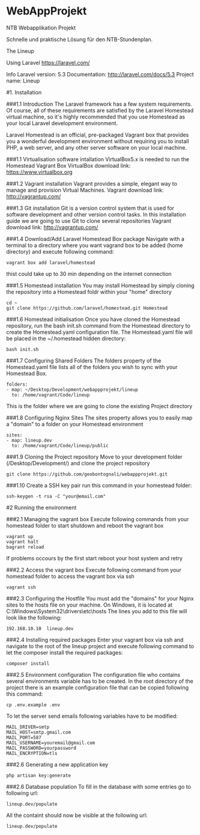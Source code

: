 # WebAppProjekt
NTB Webapplikation Projekt

Schnelle und praktische Lösung für den NTB-Stundenplan.

The Lineup

Using Laravel
https://laravel.com/

Info
	Laravel version: 5.3
	Documentation: http://laravel.com/docs/5.3
	Project name: Lineup


#1. Installation
	
###1.1 Introduction
The Laravel framework has a few system requirements. Of course, all of these requirements are satisfied by the Laravel Homestead virtual machine, so it's highly recommended that you use Homestead as your local Laravel development environment.
		
Laravel Homestead is an official, pre-packaged Vagrant box that provides you a wonderful development environment without requiring you to install PHP, a web server, and any other server software on your local machine.
	
###1.1 Virtualisation software intallation
VirtualBox5.x is needed to run the Homestead Vagrant Box VirtualBox download link: https://www.virtualbox.org
	
###1.2 Vagrant installation
Vagrant provides a simple, elegant way to manage and provision Virtual Machines. Vagrant download link: http://vagrantup.com/
    
###1.3 Git installation
Git is a version control system that is used for software development and other version control tasks. In this installation guide we are going to use Git to clone several repositories Vagrant download link: http://vagrantup.com/
		
###1.4 Download/Add Laravel Homestead Box package
Navigate with a terminal to a directory where you want vagrand box to be added (home directory) and execute following command:
```
vagrant box add laravel/homestead
```
thist could take up to 30 min depending on the internet connection
    
###1.5 Homestead installation
You may install Homestead by simply cloning the repository into a Homestead foldr within your "home" directory
```
cd ~
git clone https://github.com/laravel/homestead.git Homestead
```
###1.6 Homestead initialisation
Once you have cloned the Homestead repository, run the bash init.sh command from the Homestead directory to create the Homestead.yaml configuration file. The Homestead.yaml file will be placed in the ~/.homestead hidden directory:
```
bash init.sh
```
    
###1.7 Configuring Shared Folders
The folders property of the Homestead.yaml file lists all of the folders you wish to sync with your Homestead Box. 
```
folders:
- map: ~/Desktop/Development/webappprojekt/lineup
  to: /home/vagrant/Code/lineup
```
This is the folder where we are going to clone the existing Project directory
    
###1.8 Configuring Nginx Sites
The sites property allows you to easily map a "domain" to a folder on your Homestead environment
```
sites:
- map: lineup.dev
  to: /home/vagrant/Code/lineup/public
```
###1.9 Cloning the Project repository
Move to your development folder (/Desktop/Development/) and clone the project repository
```
git clone https://github.com/geobontognali/webappprojekt.git
```
    
###1.10 Create a SSH key pair 
run this command in your homestead folder:
```
ssh-keygen -t rsa -C "your@email.com"
```
#2 Running the environment

###2.1 Managing the vagrant box
Execute following commands from your homestead folder to start shutdown and reboot the vagrant box
```
vagrant up 
vagrant halt
bagrant reload
```
If problems occours by the first start reboot your host system and retry
    
###2.2 Access the vagrant box
Execute following command from your homestead folder to access the vagrant box via ssh
```
vagrant ssh
```

###2.3 Configuring the Hostfile
You must add the "domains" for your Nginx sites to the hosts file on your machine. On Windows, it is located at C:\Windows\System32\drivers\etc\hosts
The lines you add to this file will look like the following:
```
192.168.10.10  lineup.dev
```
    
###2.4 Installing required packages
Enter your vagrant box via ssh and navigate to the root of the lineup project and execute following command to let the composer install the required packages:
```
composer install
```

###2.5 Environment configuration
The configuration file who contains several environments variable has to be created. In the root directory of the project there is an example configuration file that can be copied following this command:
```
cp .env.example .env
```
To let the server send emails following variables have to be modified:
```
MAIL_DRIVER=smtp
MAIL_HOST=smtp.gmail.com
MAIL_PORT=587
MAIL_USERNAME=youremail@gmail.com
MAIL_PASSWORD=yourpassword
MAIL_ENCRYPTION=tls
```

###2.6 Generating a new application key
```
php artisan key:generate
```

###2.6 Database population
To fill in the database with some entries go to following url:
```
lineup.dev/populate
```
All the containt should now be visible at the following url:
```
lineup.dev/populate
```

